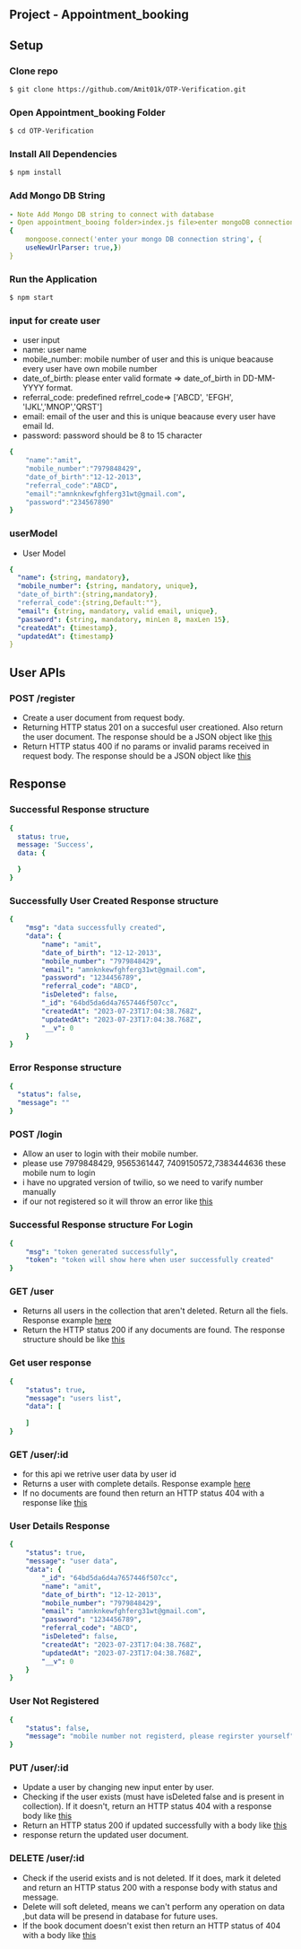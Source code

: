 ## Project - Appointment_booking

## Setup

### Clone repo
```sh
$ git clone https://github.com/Amit01k/OTP-Verification.git
```

### Open Appointment_booking Folder
```sh
$ cd OTP-Verification
```
### Install All Dependencies
```sh
$ npm install
```

### Add Mongo DB String 
```yaml
- Note Add Mongo DB string to connect with database
- Open appointment_booing folder>index.js file>enter mongoDB connection String
{
    mongoose.connect('enter your mongo DB connection string', {
    useNewUrlParser: true,})
}
```
### Run the Application
```sh
$ npm start
```
### input for create user
- user input
- name: user name
- mobile_number: mobile number of user and this is unique beacause every user have own mobile number
- date_of_birth: please enter valid formate => date_of_birth in DD-MM-YYYY format.
- referral_code: predefined refrrel_code=> ['ABCD', 'EFGH', 'IJKL','MNOP','QRST']
- email: email of the user and this is unique beacause every user have email Id.
- password: password should be 8 to 15 character

```yaml
{
    "name":"amit",
    "mobile_number":"7979848429",
    "date_of_birth":"12-12-2013",
    "referral_code":"ABCD",
    "email":"amnknkewfghferg31wt@gmail.com",
    "password":"234567890"
}
```


### userModel
- User Model
```yaml
{ 
  "name": {string, mandatory},
  "mobile_number": {string, mandatory, unique},
  "date_of_birth":{string,mandatory},
  "referral_code":{string,Default:""},
  "email": {string, mandatory, valid email, unique}, 
  "password": {string, mandatory, minLen 8, maxLen 15},
  "createdAt": {timestamp},
  "updatedAt": {timestamp}
}
```
## User APIs 

### POST /register
- Create a user document from request body.
- Returning HTTP status 201 on a succesful user creationed. Also return the user document. The response should be a JSON object like [this](#successfully-user-created-response-structure)
- Return HTTP status 400 if no params or invalid params received in request body. The response should be a JSON object like [this](#error-response-structure)

## Response

### Successful Response structure
```yaml
{
  status: true,
  message: 'Success',
  data: {

  }
}
```

### Successfully User Created Response structure
```yaml
{
    "msg": "data successfully created",
    "data": {
        "name": "amit",
        "date_of_birth": "12-12-2013",
        "mobile_number": "7979848429",
        "email": "amnknkewfghferg31wt@gmail.com",
        "password": "1234456789",
        "referral_code": "ABCD",
        "isDeleted": false,
        "_id": "64bd5da6d4a7657446f507cc",
        "createdAt": "2023-07-23T17:04:38.768Z",
        "updatedAt": "2023-07-23T17:04:38.768Z",
        "__v": 0
    }
}
```
### Error Response structure
```yaml
{
  "status": false,
  "message": ""
}
```

### POST /login
- Allow an user to login with their mobile number.
- please use 7979848429, 9565361447, 7409150572,7383444636 these mobile num to login 
- i have no upgrated version of twilio, so we need to varify number manually
- if our not registered so it will throw an error like [this](#user-not-registered) 

### Successful Response structure For Login
```yaml
{
    "msg": "token generated successfully",
    "token": "token will show here when user successfully created"
}
```

### GET /user
- Returns all users in the collection that aren't deleted. Return all the fiels. Response example [here](#get-user-response)
- Return the HTTP status 200 if any documents are found. The response structure should be like [this](#successful-response-structure) 

### Get user response
```yaml
{
    "status": true,
    "message": "users list",
    "data": [
        
    ]
}
```

### GET /user/:id
- for this api we retrive user data by user id
- Returns a user with complete details. Response example [here](#user-details-response)
- If no documents are found then return an HTTP status 404 with a response like [this](#error-response-structure) 

### User Details Response
```yaml
{
    "status": true,
    "message": "user data",
    "data": {
        "_id": "64bd5da6d4a7657446f507cc",
        "name": "amit",
        "date_of_birth": "12-12-2013",
        "mobile_number": "7979848429",
        "email": "amnknkewfghferg31wt@gmail.com",
        "password": "1234456789",
        "referral_code": "ABCD",
        "isDeleted": false,
        "createdAt": "2023-07-23T17:04:38.768Z",
        "updatedAt": "2023-07-23T17:04:38.768Z",
        "__v": 0
    }
}
```

### User Not Registered
```yaml
{
    "status": false,
    "message": "mobile number not registerd, please regirster yourself"
}
```

### PUT /user/:id
- Update a user by changing new input enter by user.
- Checking if the user exists (must have isDeleted false and is present in collection). If it doesn't, return an HTTP status 404 with a response body like [this](#error-response-structure)
- Return an HTTP status 200 if updated successfully with a body like [this](#successful-response-structure) 
- response return the updated user document. 

### DELETE /user/:id
- Check if the userid exists and is not deleted. If it does, mark it deleted and return an HTTP status 200 with a response body with status and message.
- Delete will soft deleted, means we can't perform any operation on data ,but data will be presend in database for future uses.
- If the book document doesn't exist then return an HTTP status of 404 with a body like [this](#error-response-structure) 
